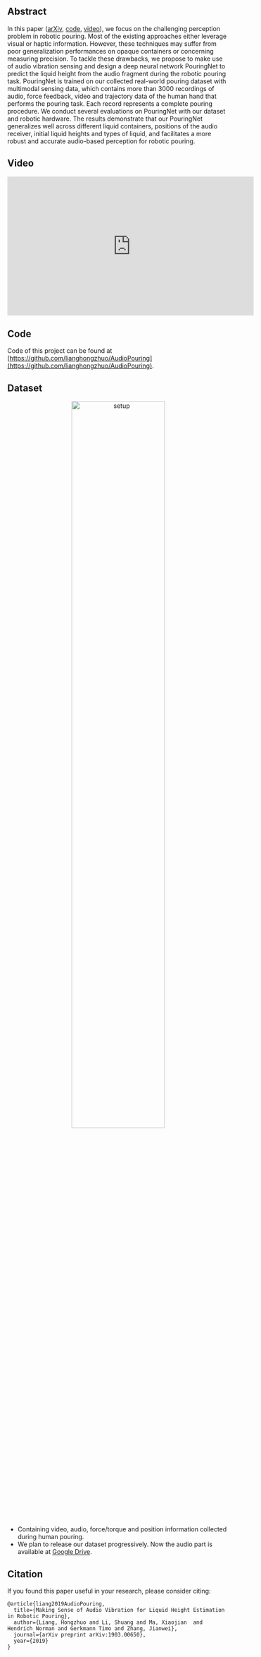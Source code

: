 ## Abstract
In this paper ([arXiv](https://arxiv.org/abs/1903.00650), [code](https://github.com/lianghongzhuo/AudioPouring), [video](https://www.youtube.com/embed/Za8dDjGFE1k)), we focus on the challenging perception problem in robotic pouring. Most of the existing approaches either leverage visual or haptic information. However, these techniques may suffer from poor generalization performances on opaque containers or concerning measuring precision. To tackle these drawbacks, we propose to make use of audio vibration sensing and design a deep neural network PouringNet to predict the liquid height from the audio fragment during the robotic pouring task. PouringNet is trained on our collected real-world pouring dataset with multimodal sensing data, which contains more than 3000 recordings of audio, force feedback, video and trajectory data of the human hand that performs the pouring task. Each record represents a complete pouring procedure. We conduct several evaluations on PouringNet with our dataset and robotic hardware. The results demonstrate that our PouringNet generalizes well across different liquid containers, positions of the audio receiver, initial liquid heights and types of liquid, and facilitates a more robust and accurate audio-based perception for robotic pouring.

## Video
<p align="center">
<iframe width="560" height="315" src="https://www.youtube.com/embed/Za8dDjGFE1k" frameborder="0" allow="accelerometer; autoplay; encrypted-media; gyroscope; picture-in-picture" allowfullscreen></iframe>
</p>

## Code
Code of this project can be found at [https://github.com/lianghongzhuo/AudioPouring](https://github.com/lianghongzhuo/AudioPouring).


## Dataset
<p align="center">
<img src="images/setup.svg" width="65%" alt="setup" style="margin-left:auto;margin-right:auto;display:block">
</p>

- Containing video, audio, force/torque and position information collected during human pouring.
- We plan to release our dataset progressively. Now the audio part is available at [Google Drive](https://drive.google.com/open?id=1zavcGC73OTsV8bsYrk6kPArHhIJNvvF8).

## Citation
If you found this paper useful in your research, please consider citing:

```plain
@article{liang2019AudioPouring,
  title={Making Sense of Audio Vibration for Liquid Height Estimation in Robotic Pouring},
  author={Liang, Hongzhuo and Li, Shuang and Ma, Xiaojian  and Hendrich Norman and Gerkmann Timo and Zhang, Jianwei},
  journal={arXiv preprint arXiv:1903.00650},
  year={2019}
}
```
